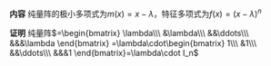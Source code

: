 **内容**
纯量阵的极小多项式为$m(x)=x-\lambda$，特征多项式为$f(x)=(x-\lambda)^n$

**证明**
纯量阵$=\begin{bmatrix}
\lambda\\\ 
&\lambda\\\ 
&&\ddots\\\ 
&&&\lambda
\end{bmatrix}
=\lambda\cdot\begin{bmatrix}
1\\\
&1\\\
&&\ddots\\\
&&&1
\end{bmatrix}=\lambda\cdot I_n$